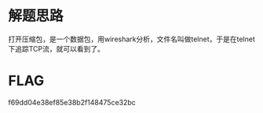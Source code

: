 # 解题思路
打开压缩包，是一个数据包，用wireshark分析，文件名叫做telnet，于是在telnet下追踪TCP流，就可以看到了。
# FLAG
f69dd04e38ef85e38b2f148475ce32bc
